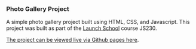 ### Photo Gallery Project

A simple photo gallery project built using HTML, CSS, and Javascript. This project was built as part of the [Launch School](https:launchschool.com) course JS230.

[The project can be viewed live via Github pages here](https://westonludeke.github.io/photo_gallery/).
